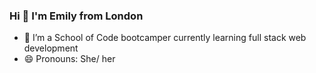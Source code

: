 ### Hi 👋 I'm Emily from London

- 🌱 I’m a School of Code bootcamper currently learning full stack web development
- 😄 Pronouns: She/ her


